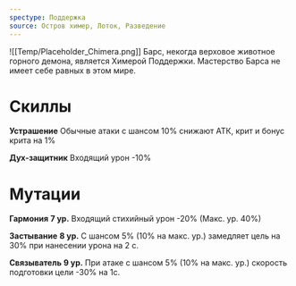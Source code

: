 ```yaml
---
spectype: Поддержка
source: Остров химер, Лоток, Разведение
---
```

![[Temp/Placeholder_Chimera.png]]
Барс, некогда верховое животное горного демона, является Химерой Поддержки. Мастерство Барса не имеет себе равных в этом мире.

# Скиллы
**Устрашение**
Обычные атаки с шансом 10% снижают АТК, крит и бонус крита на 1%

**Дух-защитник**
Входящий урон -10%
# Мутации
**Гармония**
**7 ур.**
Входящий стихийный урон -20%
(Макс. ур. 40%)

**Застывание**
**8 ур.**
С шансом 5% (10% на макс. ур.) замедляет цель на 30% при нанесении урона на 2 с.

**Связыватель**
**9 ур.**
При атаке с шансом 5% (10% на макс. ур.) скорость подготовки цели -30% на 1с.
